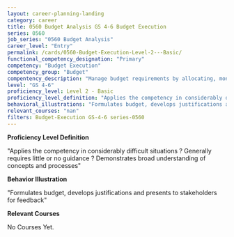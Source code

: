 ```yaml
---
layout: career-planning-landing
category: career
title: 0560 Budget Analysis GS 4-6 Budget Execution
series: 0560
job_series: "0560 Budget Analysis"
career_level: "Entry"
permalink: /cards/0560-Budget-Execution-Level-2---Basic/
functional_competency_designation: "Primary"
competency: "Budget Execution"
competency_group: "Budget"
compentency_description: "Manage budget requirements by allocating, monitoring and analyzing budgets in compliance with statutory/regulatory guidance."
level: "GS 4-6"
proficiency_level: Level 2 - Basic
proficiency_level_definition: "Applies the competency in considerably difficult situations ? Generally requires little or no guidance ? Demonstrates broad understanding of concepts and processes"
behavioral_illustrations: "Formulates budget, develops justifications and presents to stakeholders for feedback"
relevant_courses: "nan"
filters: Budget-Execution GS-4-6 series-0560
---
```


<p><b>Proficiency Level Definition</b></p>
<p>"Applies the competency in considerably difficult situations ? Generally requires little or no guidance ? Demonstrates broad understanding of concepts and processes"</p>
<p><b>Behavior Illustration</b></p>
<p>"Formulates budget, develops justifications and presents to stakeholders for feedback"</p>
<p><b>Relevant Courses</b></p>
<div class="cfo-courses-outer"><div class="cfo-courses-inner">No Courses Yet.</div></div>
